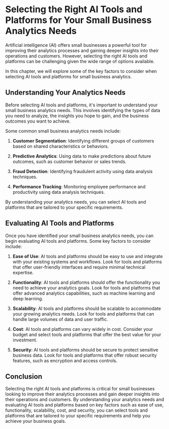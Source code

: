 Selecting the Right AI Tools and Platforms for Your Small Business Analytics Needs
=======================================================================================================================================================

Artificial intelligence (AI) offers small businesses a powerful tool for improving their analytics processes and gaining deeper insights into their operations and customers. However, selecting the right AI tools and platforms can be challenging given the wide range of options available.

In this chapter, we will explore some of the key factors to consider when selecting AI tools and platforms for small business analytics.

Understanding Your Analytics Needs
----------------------------------

Before selecting AI tools and platforms, it's important to understand your small business analytics needs. This involves identifying the types of data you need to analyze, the insights you hope to gain, and the business outcomes you want to achieve.

Some common small business analytics needs include:

1. **Customer Segmentation**: Identifying different groups of customers based on shared characteristics or behaviors.

2. **Predictive Analytics**: Using data to make predictions about future outcomes, such as customer behavior or sales trends.

3. **Fraud Detection**: Identifying fraudulent activity using data analysis techniques.

4. **Performance Tracking**: Monitoring employee performance and productivity using data analysis techniques.

By understanding your analytics needs, you can select AI tools and platforms that are tailored to your specific requirements.

Evaluating AI Tools and Platforms
---------------------------------

Once you have identified your small business analytics needs, you can begin evaluating AI tools and platforms. Some key factors to consider include:

1. **Ease of Use**: AI tools and platforms should be easy to use and integrate with your existing systems and workflows. Look for tools and platforms that offer user-friendly interfaces and require minimal technical expertise.

2. **Functionality**: AI tools and platforms should offer the functionality you need to achieve your analytics goals. Look for tools and platforms that offer advanced analytics capabilities, such as machine learning and deep learning.

3. **Scalability**: AI tools and platforms should be scalable to accommodate your growing analytics needs. Look for tools and platforms that can handle large volumes of data and user traffic.

4. **Cost**: AI tools and platforms can vary widely in cost. Consider your budget and select tools and platforms that offer the best value for your investment.

5. **Security**: AI tools and platforms should be secure to protect sensitive business data. Look for tools and platforms that offer robust security features, such as encryption and access controls.

Conclusion
----------

Selecting the right AI tools and platforms is critical for small businesses looking to improve their analytics processes and gain deeper insights into their operations and customers. By understanding your analytics needs and evaluating AI tools and platforms based on key factors such as ease of use, functionality, scalability, cost, and security, you can select tools and platforms that are tailored to your specific requirements and help you achieve your business goals.
